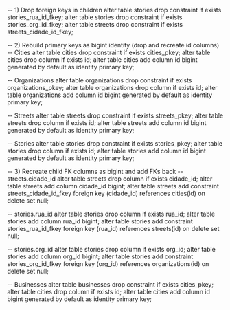 -- 1) Drop foreign keys in children
alter table stories drop constraint if exists stories_rua_id_fkey;
alter table stories drop constraint if exists stories_org_id_fkey;
alter table streets drop constraint if exists streets_cidade_id_fkey;

-- 2) Rebuild primary keys as bigint identity (drop and recreate id columns)
-- Cities
alter table cities drop constraint if exists cities_pkey;
alter table cities drop column if exists id;
alter table cities add column id bigint generated by default as identity primary key;

-- Organizations
alter table organizations drop constraint if exists organizations_pkey;
alter table organizations drop column if exists id;
alter table organizations add column id bigint generated by default as identity primary key;

-- Streets
alter table streets drop constraint if exists streets_pkey;
alter table streets drop column if exists id;
alter table streets add column id bigint generated by default as identity primary key;

-- Stories
alter table stories drop constraint if exists stories_pkey;
alter table stories drop column if exists id;
alter table stories add column id bigint generated by default as identity primary key;

-- 3) Recreate child FK columns as bigint and add FKs back
-- streets.cidade_id
alter table streets drop column if exists cidade_id;
alter table streets add column cidade_id bigint;
alter table streets add constraint streets_cidade_id_fkey
  foreign key (cidade_id) references cities(id) on delete set null;

-- stories.rua_id
alter table stories drop column if exists rua_id;
alter table stories add column rua_id bigint;
alter table stories add constraint stories_rua_id_fkey
  foreign key (rua_id) references streets(id) on delete set null;

-- stories.org_id
alter table stories drop column if exists org_id;
alter table stories add column org_id bigint;
alter table stories add constraint stories_org_id_fkey
  foreign key (org_id) references organizations(id) on delete set null;

-- Businesses
alter table businesses drop constraint if exists cities_pkey;
alter table cities drop column if exists id;
alter table cities add column id bigint generated by default as identity primary key;

